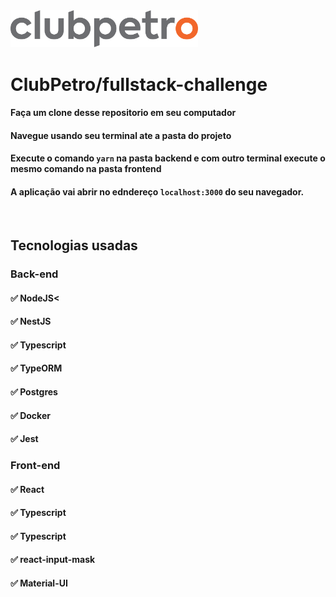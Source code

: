 <img src="logo-clubpetro.png" alt="Clubpetro" width="300">

# ClubPetro/fullstack-challenge


#### Faça um clone desse repositorio em seu computador
#### Navegue usando seu terminal ate a pasta do projeto 
#### Execute o comando `yarn` na pasta backend e com outro terminal execute o mesmo comando na pasta frontend
#### A aplicação vai abrir no edndereço ```localhost:3000``` do seu navegador.

&nbsp;



## Tecnologias usadas

### Back-end

#### ✅ NodeJS<
#### ✅ NestJS
#### ✅ Typescript
#### ✅ TypeORM
#### ✅ Postgres
#### ✅ Docker
#### ✅ Jest


### Front-end

#### ✅ React
#### ✅ Typescript
#### ✅ Typescript
#### ✅ react-input-mask
#### ✅ Material-UI
